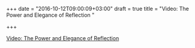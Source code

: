 +++
date = "2016-10-12T09:00:09+03:00"
draft = true
title = "Video: The Power and Elegance of Reflection "

+++

<p><a href="/stories/1127">Video: The Power and Elegance of Reflection </a></p>
